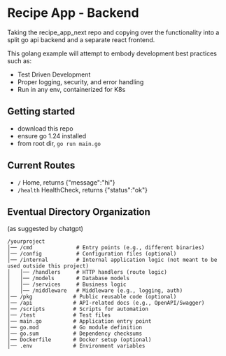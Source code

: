 # Recipe App - Backend
Taking the recipe_app_next repo and copying over the functionality into a split go api backend and a separate react frontend.

This golang example will attempt to embody development best practices such as:
- Test Driven Development
- Proper logging, security, and error handling
- Run in any env, containerized for K8s

## Getting started
- download this repo
- ensure go 1.24 installed
- from root dir, `go run main.go`

## Current Routes

- `/` Home, returns {"message":"hi"}
- `/health` HealthCheck, returns {"status":"ok"}


## Eventual Directory Organization
(as suggested by chatgpt)

```
/yourproject
│── /cmd              # Entry points (e.g., different binaries)
│── /config           # Configuration files (optional)
│── /internal         # Internal application logic (not meant to be used outside this project)
│   │── /handlers     # HTTP handlers (route logic)
│   │── /models       # Database models
│   │── /services     # Business logic
│   │── /middleware   # Middleware (e.g., logging, auth)
│── /pkg             # Public reusable code (optional)
│── /api             # API-related docs (e.g., OpenAPI/Swagger)
│── /scripts         # Scripts for automation
│── /test            # Test files
│── main.go          # Application entry point
│── go.mod           # Go module definition
│── go.sum           # Dependency checksums
│── Dockerfile       # Docker setup (optional)
│── .env             # Environment variables
```
